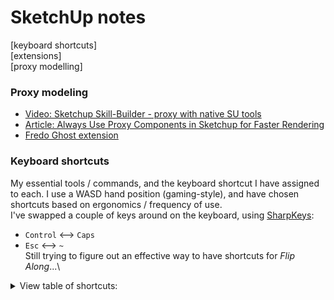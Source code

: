 
# SketchUp notes
[keyboard shortcuts] \
[extensions] \
[proxy modelling]

### Proxy modeling
- [Video: Sketchup Skill-Builder - proxy with native SU tools](https://youtu.be/2VZj-odqx68)
- [Article: Always Use Proxy Components in Sketchup for Faster Rendering](http://sketchup-ur-space.com/2017/dec/always-use-proxy-components-in-sketchup-for-faster-rendering.html)
- [Fredo Ghost extension](https://sketchucation.com/plugin/2191-fredoghost)

### Keyboard shortcuts
My essential tools / commands, and the keyboard shortcut I have assigned to each.  I use a WASD hand position (gaming-style), and have chosen shortcuts based on ergonomics / frequency of use.
<br />
I've swapped a couple of keys around on the keyboard, using <a href="https://www.randyrants.com/category/sharpkeys/">SharpKeys</a>:
  - `Control` <--> `Caps`
  - `Esc` <--> `~`\
Still trying to figure out an effective way to have shortcuts for <i>Flip Along</i>...\
<details>
  <summary>View table of shortcuts:</summary>
<table style="border-collapse: collapse; border: none;"><colgroup><col width="57"></col><col width="79"></col><col width="488"></col></colgroup><tbody>
<tr style="height: 0pt;"><td style="padding: 2pt 2pt 2pt 2pt; vertical-align: bottom;"><br /></td><td style="padding: 2pt 2pt 2pt 2pt; vertical-align: bottom;"><div dir="ltr" style="line-height: 1.2; margin-bottom: 0pt; margin-top: 0pt;">
space</div>
</td><td style="padding: 2pt 2pt 2pt 2pt; vertical-align: bottom;"><div dir="ltr" style="line-height: 1.2; margin-bottom: 0pt; margin-top: 0pt;">
Selection tool</div>
</td></tr>
<tr style="height: 0pt;"><td style="padding: 2pt 2pt 2pt 2pt; vertical-align: bottom;"><br /></td><td style="padding: 2pt 2pt 2pt 2pt; vertical-align: bottom;"><div dir="ltr" style="line-height: 1.2; margin-bottom: 0pt; margin-top: 0pt;">
V</div>
</td><td style="padding: 2pt 2pt 2pt 2pt; vertical-align: bottom;"><div dir="ltr" style="line-height: 1.2; margin-bottom: 0pt; margin-top: 0pt;">
Move</div>
</td></tr>
<tr style="height: 0pt;"><td style="padding: 2pt 2pt 2pt 2pt; vertical-align: bottom;"><br /></td><td style="padding: 2pt 2pt 2pt 2pt; vertical-align: bottom;"><div dir="ltr" style="line-height: 1.2; margin-bottom: 0pt; margin-top: 0pt;">
C</div>
</td><td style="padding: 2pt 2pt 2pt 2pt; vertical-align: bottom;"><div dir="ltr" style="line-height: 1.2; margin-bottom: 0pt; margin-top: 0pt;">
Line</div>
</td></tr>
<tr style="height: 0pt;"><td style="padding: 2pt 2pt 2pt 2pt; vertical-align: bottom;"><br /></td><td style="padding: 2pt 2pt 2pt 2pt; vertical-align: bottom;"><div dir="ltr" style="line-height: 1.2; margin-bottom: 0pt; margin-top: 0pt;">
D</div>
</td><td style="padding: 2pt 2pt 2pt 2pt; vertical-align: bottom;"><div dir="ltr" style="line-height: 1.2; margin-bottom: 0pt; margin-top: 0pt;">
Push/Pull</div>
</td></tr>
<tr style="height: 0pt;"><td style="padding: 2pt 2pt 2pt 2pt; vertical-align: bottom;"><br /></td><td style="padding: 2pt 2pt 2pt 2pt; vertical-align: bottom;"><div dir="ltr" style="line-height: 1.2; margin-bottom: 0pt; margin-top: 0pt;">
Q</div>
</td><td style="padding: 2pt 2pt 2pt 2pt; vertical-align: bottom;"><div dir="ltr" style="line-height: 1.2; margin-bottom: 0pt; margin-top: 0pt;">
Rotate</div>
</td></tr>
<tr style="height: 0pt;"><td style="padding: 2pt 2pt 2pt 2pt; vertical-align: bottom;"><br /></td><td style="padding: 2pt 2pt 2pt 2pt; vertical-align: bottom;"><div dir="ltr" style="line-height: 1.2; margin-bottom: 0pt; margin-top: 0pt;">
S</div>
</td><td style="padding: 2pt 2pt 2pt 2pt; vertical-align: bottom;"><div dir="ltr" style="line-height: 1.2; margin-bottom: 0pt; margin-top: 0pt;">
Scale</div>
</td></tr>
<tr style="height: 0pt;"><td style="padding: 2pt 2pt 2pt 2pt; vertical-align: bottom;"><br /></td><td style="padding: 2pt 2pt 2pt 2pt; vertical-align: bottom;"><div dir="ltr" style="line-height: 1.2; margin-bottom: 0pt; margin-top: 0pt;">
R</div>
</td><td style="padding: 2pt 2pt 2pt 2pt; vertical-align: bottom;"><div dir="ltr" style="line-height: 1.2; margin-bottom: 0pt; margin-top: 0pt;">
Rectangle</div>
</td></tr>
<tr style="height: 0pt;"><td style="padding: 2pt 2pt 2pt 2pt; vertical-align: bottom;"><br /></td><td style="padding: 2pt 2pt 2pt 2pt; vertical-align: bottom;"><div dir="ltr" style="line-height: 1.2; margin-bottom: 0pt; margin-top: 0pt;">
shift-C</div>
</td><td style="padding: 2pt 2pt 2pt 2pt; vertical-align: bottom;"><div dir="ltr" style="line-height: 1.2; margin-bottom: 0pt; margin-top: 0pt;">
Circle</div>
</td></tr>
<tr style="height: 0pt;"><td style="padding: 2pt 2pt 2pt 2pt; vertical-align: bottom;"><br /></td><td style="padding: 2pt 2pt 2pt 2pt; vertical-align: bottom;"><div dir="ltr" style="line-height: 1.2; margin-bottom: 0pt; margin-top: 0pt;">
shift-R</div>
</td><td style="padding: 2pt 2pt 2pt 2pt; vertical-align: bottom;"><div dir="ltr" style="line-height: 1.2; margin-bottom: 0pt; margin-top: 0pt;">
Offset</div>
</td></tr>
<tr style="height: 0pt;"><td style="padding: 2pt 2pt 2pt 2pt; vertical-align: bottom;"><br /></td><td style="padding: 2pt 2pt 2pt 2pt; vertical-align: bottom;"><div dir="ltr" style="line-height: 1.2; margin-bottom: 0pt; margin-top: 0pt;">
B</div>
</td><td style="padding: 2pt 2pt 2pt 2pt; vertical-align: bottom;"><div dir="ltr" style="line-height: 1.2; margin-bottom: 0pt; margin-top: 0pt;">
Paint Bucket (hold ALT to sample material)</div>
</td></tr>
<tr style="height: 0pt;"><td style="padding: 2pt 2pt 2pt 2pt; vertical-align: bottom;"><br /></td><td style="padding: 2pt 2pt 2pt 2pt; vertical-align: bottom;"><div dir="ltr" style="line-height: 1.2; margin-bottom: 0pt; margin-top: 0pt;">
shift-E</div>
</td><td style="padding: 2pt 2pt 2pt 2pt; vertical-align: bottom;"><div dir="ltr" style="line-height: 1.2; margin-bottom: 0pt; margin-top: 0pt;">
Eraser</div>
</td></tr>
<tr style="height: 0pt;"><td style="padding: 2pt 2pt 2pt 2pt; vertical-align: bottom;"><br /></td><td style="padding: 2pt 2pt 2pt 2pt; vertical-align: bottom;"><div dir="ltr" style="line-height: 1.2; margin-bottom: 0pt; margin-top: 0pt;">
Z</div>
</td><td style="padding: 2pt 2pt 2pt 2pt; vertical-align: bottom;"><div dir="ltr" style="line-height: 1.2; margin-bottom: 0pt; margin-top: 0pt;">
Undo</div>
</td></tr>
<tr style="height: 0pt;"><td style="padding: 2pt 2pt 2pt 2pt; vertical-align: bottom;"><br /></td><td style="padding: 2pt 2pt 2pt 2pt; vertical-align: bottom;"><div dir="ltr" style="line-height: 1.2; margin-bottom: 0pt; margin-top: 0pt;">
shift-Z</div>
</td><td style="padding: 2pt 2pt 2pt 2pt; vertical-align: bottom;"><div dir="ltr" style="line-height: 1.2; margin-bottom: 0pt; margin-top: 0pt;">
Redo</div>
</td></tr>
<tr style="height: 0pt;"><td style="padding: 2pt 2pt 2pt 2pt; vertical-align: bottom;"><br /></td><td style="padding: 2pt 2pt 2pt 2pt; vertical-align: bottom;"><div dir="ltr" style="line-height: 1.2; margin-bottom: 0pt; margin-top: 0pt;">
shift-V</div>
</td><td style="padding: 2pt 2pt 2pt 2pt; vertical-align: bottom;"><div dir="ltr" style="line-height: 1.2; margin-bottom: 0pt; margin-top: 0pt;">
Paste in Place</div>
</td></tr>
<tr style="height: 0pt;"><td style="padding: 2pt 2pt 2pt 2pt; vertical-align: bottom;"><br /></td><td style="padding: 2pt 2pt 2pt 2pt; vertical-align: bottom;"><div dir="ltr" style="line-height: 1.2; margin-bottom: 0pt; margin-top: 0pt;">
W</div>
</td><td style="padding: 2pt 2pt 2pt 2pt; vertical-align: bottom;"><div dir="ltr" style="line-height: 1.2; margin-bottom: 0pt; margin-top: 0pt;">
Make Group</div>
</td></tr>
<tr style="height: 0pt;"><td style="padding: 2pt 2pt 2pt 2pt; vertical-align: bottom;"><br /></td><td style="padding: 2pt 2pt 2pt 2pt; vertical-align: bottom;"><div dir="ltr" style="line-height: 1.2; margin-bottom: 0pt; margin-top: 0pt;">
shift-W</div>
</td><td style="padding: 2pt 2pt 2pt 2pt; vertical-align: bottom;"><div dir="ltr" style="line-height: 1.2; margin-bottom: 0pt; margin-top: 0pt;">
Make Component</div>
</td></tr>
<tr style="height: 0pt;"><td style="padding: 2pt 2pt 2pt 2pt; vertical-align: bottom;"><br /></td><td style="padding: 2pt 2pt 2pt 2pt; vertical-align: bottom;"><div dir="ltr" style="line-height: 1.2; margin-bottom: 0pt; margin-top: 0pt;">
ctrl-R</div>
</td><td style="padding: 2pt 2pt 2pt 2pt; vertical-align: bottom;"><div dir="ltr" style="line-height: 1.2; margin-bottom: 0pt; margin-top: 0pt;">
Make Unique</div>
</td></tr>
<tr style="height: 0pt;"><td style="padding: 2pt 2pt 2pt 2pt; vertical-align: bottom;"><br /></td><td style="padding: 2pt 2pt 2pt 2pt; vertical-align: bottom;"><div dir="ltr" style="line-height: 1.2; margin-bottom: 0pt; margin-top: 0pt;">
A</div>
</td><td style="padding: 2pt 2pt 2pt 2pt; vertical-align: bottom;"><div dir="ltr" style="line-height: 1.2; margin-bottom: 0pt; margin-top: 0pt;">
Hide Rest of Model</div>
</td></tr>
<tr style="height: 0pt;"><td style="padding: 2pt 2pt 2pt 2pt; vertical-align: bottom;"><br /></td><td style="padding: 2pt 2pt 2pt 2pt; vertical-align: bottom;"><div dir="ltr" style="line-height: 1.2; margin-bottom: 0pt; margin-top: 0pt;">
shift-Q</div>
</td><td style="padding: 2pt 2pt 2pt 2pt; vertical-align: bottom;"><div dir="ltr" style="line-height: 1.2; margin-bottom: 0pt; margin-top: 0pt;">
Update Scene</div>
</td></tr>
<tr style="height: 0pt;"><td style="padding: 2pt 2pt 2pt 2pt; vertical-align: bottom;"><br /></td><td style="padding: 2pt 2pt 2pt 2pt; vertical-align: bottom;"><div dir="ltr" style="line-height: 1.2; margin-bottom: 0pt; margin-top: 0pt;">
shift-T</div>
</td><td style="padding: 2pt 2pt 2pt 2pt; vertical-align: bottom;"><div dir="ltr" style="line-height: 1.2; margin-bottom: 0pt; margin-top: 0pt;">
Trim</div>
</td></tr>
<tr style="height: 0pt;"><td style="padding: 2pt 2pt 2pt 2pt; vertical-align: bottom;"><br /></td><td style="padding: 2pt 2pt 2pt 2pt; vertical-align: bottom;"><div dir="ltr" style="line-height: 1.2; margin-bottom: 0pt; margin-top: 0pt;">
alt-Z</div>
</td><td style="padding: 2pt 2pt 2pt 2pt; vertical-align: bottom;"><div dir="ltr" style="line-height: 1.2; margin-bottom: 0pt; margin-top: 0pt;">
Zoom Extents</div>
</td></tr>
<tr style="height: 0pt;"><td style="padding: 2pt 2pt 2pt 2pt; vertical-align: bottom;"><br /></td><td style="padding: 2pt 2pt 2pt 2pt; vertical-align: bottom;"><div dir="ltr" style="line-height: 1.2; margin-bottom: 0pt; margin-top: 0pt;">
E</div>
</td><td style="padding: 2pt 2pt 2pt 2pt; vertical-align: bottom;"><div dir="ltr" style="line-height: 1.2; margin-bottom: 0pt; margin-top: 0pt;">
UI - Toggle Entity Info (I use a loose tray window for Entity Info)</div>
</td></tr>
<tr style="height: 0pt;"><td style="padding: 2pt 2pt 2pt 2pt; vertical-align: bottom;"><br /></td><td style="padding: 2pt 2pt 2pt 2pt; vertical-align: bottom;"><div dir="ltr" style="line-height: 1.2; margin-bottom: 0pt; margin-top: 0pt;">
alt-A</div>
</td><td style="padding: 2pt 2pt 2pt 2pt; vertical-align: bottom;"><div dir="ltr" style="line-height: 1.2; margin-bottom: 0pt; margin-top: 0pt;">
UI - Show Outliner Tab</div>
</td></tr>
<tr style="height: 0pt;"><td style="padding: 2pt 2pt 2pt 2pt; vertical-align: bottom;"><br /></td><td style="padding: 2pt 2pt 2pt 2pt; vertical-align: bottom;"><div dir="ltr" style="line-height: 1.2; margin-bottom: 0pt; margin-top: 0pt;">
alt-S</div>
</td><td style="padding: 2pt 2pt 2pt 2pt; vertical-align: bottom;"><div dir="ltr" style="line-height: 1.2; margin-bottom: 0pt; margin-top: 0pt;">
UI - Show Layers Tab</div>
</td></tr>
<tr style="height: 0pt;"><td style="padding: 2pt 2pt 2pt 2pt; vertical-align: bottom;"><br /></td><td style="padding: 2pt 2pt 2pt 2pt; vertical-align: bottom;"><div dir="ltr" style="line-height: 1.2; margin-bottom: 0pt; margin-top: 0pt;">
alt-D</div>
</td><td style="padding: 2pt 2pt 2pt 2pt; vertical-align: bottom;"><div dir="ltr" style="line-height: 1.2; margin-bottom: 0pt; margin-top: 0pt;">
UI - Show Scenes Tab</div>
</td></tr>
<tr style="height: 0pt;"><td style="padding: 2pt 2pt 2pt 2pt; vertical-align: bottom;"><br /></td><td style="padding: 2pt 2pt 2pt 2pt; vertical-align: bottom;"><br /></td><td style="padding: 2pt 2pt 2pt 2pt; vertical-align: bottom;"><br /></td></tr>
</tbody></table>

</details>

